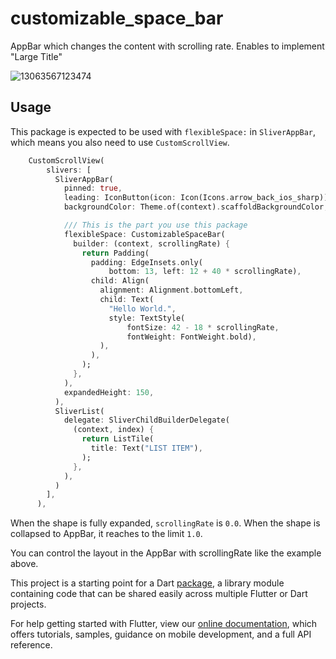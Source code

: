# customizable_space_bar

AppBar which changes the content with scrolling rate. Enables to implement "Large Title"

![13063567123474](https://user-images.githubusercontent.com/43510799/99781850-b98d5e00-2b5b-11eb-8233-e36e3197d9af.gif)

## Usage

This package is expected to be used with `flexibleSpace:` in `SliverAppBar`, which means you also need to use `CustomScrollView`.

```dart
    CustomScrollView(
        slivers: [
          SliverAppBar(
            pinned: true,
            leading: IconButton(icon: Icon(Icons.arrow_back_ios_sharp)),
            backgroundColor: Theme.of(context).scaffoldBackgroundColor,

            /// This is the part you use this package
            flexibleSpace: CustomizableSpaceBar(
              builder: (context, scrollingRate) {
                return Padding(
                  padding: EdgeInsets.only(
                      bottom: 13, left: 12 + 40 * scrollingRate),
                  child: Align(
                    alignment: Alignment.bottomLeft,
                    child: Text(
                      "Hello World.",
                      style: TextStyle(
                          fontSize: 42 - 18 * scrollingRate,
                          fontWeight: FontWeight.bold),
                    ),
                  ),
                );
              },
            ),
            expandedHeight: 150,
          ),
          SliverList(
            delegate: SliverChildBuilderDelegate(
              (context, index) {
                return ListTile(
                  title: Text("LIST ITEM"),
                );
              },
            ),
          )
        ],
      ),

```

When the shape is fully expanded, `scrollingRate` is `0.0`. When the shape is collapsed to AppBar, it reaches to the limit `1.0`.

You can control the layout in the AppBar with scrollingRate like the example above.

This project is a starting point for a Dart
[package](https://flutter.dev/developing-packages/),
a library module containing code that can be shared easily across
multiple Flutter or Dart projects.

For help getting started with Flutter, view our 
[online documentation](https://flutter.dev/docs), which offers tutorials, 
samples, guidance on mobile development, and a full API reference.
